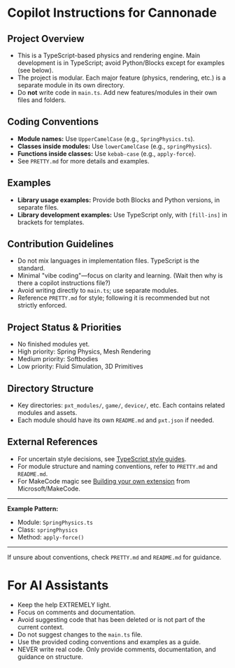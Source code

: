 # Copilot Instructions for Cannonade

## Project Overview
- This is a TypeScript-based physics and rendering engine. Main development is in TypeScript; avoid Python/Blocks except for examples (see below).
- The project is modular. Each major feature (physics, rendering, etc.) is a separate module in its own directory.
- Do **not** write code in `main.ts`. Add new features/modules in their own files and folders.

## Coding Conventions
- **Module names:** Use `UpperCamelCase` (e.g., `SpringPhysics.ts`).
- **Classes inside modules:** Use `lowerCamelCase` (e.g., `springPhysics`).
- **Functions inside classes:** Use `kebab-case` (e.g., `apply-force`).
- See `PRETTY.md` for more details and examples.

## Examples
- **Library usage examples:** Provide both Blocks and Python versions, in separate files.
- **Library development examples:** Use TypeScript only, with `[fill-ins]` in brackets for templates.

## Contribution Guidelines
- Do not mix languages in implementation files. TypeScript is the standard.
- Minimal "vibe coding"—focus on clarity and learning. (Wait then why is there a copilot instructions file?)
- Avoid writing directly to `main.ts`; use separate modules.
- Reference `PRETTY.md` for style; following it is recommended but not strictly enforced.

## Project Status & Priorities
- No finished modules yet.
- High priority: Spring Physics, Mesh Rendering
- Medium priority: Softbodies
- Low priority: Fluid Simulation, 3D Primitives

## Directory Structure
- Key directories: `pxt_modules/`, `game/`, `device/`, etc. Each contains related modules and assets.
- Each module should have its own `README.md` and `pxt.json` if needed.

## External References
- For uncertain style decisions, see [TypeScript style guides](https://ts.dev/style/).
- For module structure and naming conventions, refer to `PRETTY.md` and `README.md`.
- For MakeCode magic see [Building your own extension](https://makecode.com/defining-blocks) from Microsoft/MakeCode. 

---
**Example Pattern:**
- Module: `SpringPhysics.ts`
- Class: `springPhysics`
- Method: `apply-force()`

---
If unsure about conventions, check `PRETTY.md` and `README.md` for guidance.

# For AI Assistants
- Keep the help EXTREMELY light.
- Focus on comments and documentation.
- Avoid suggesting code that has been deleted or is not part of the current context.
- Do not suggest changes to the `main.ts` file.
- Use the provided coding conventions and examples as a guide.
- NEVER write real code. Only provide comments, documentation, and guidance on structure.